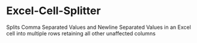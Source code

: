 # Excel-Cell-Splitter
Splits Comma Separated Values and Newline Separated Values in an Excel cell into multiple rows retaining all other unaffected columns
